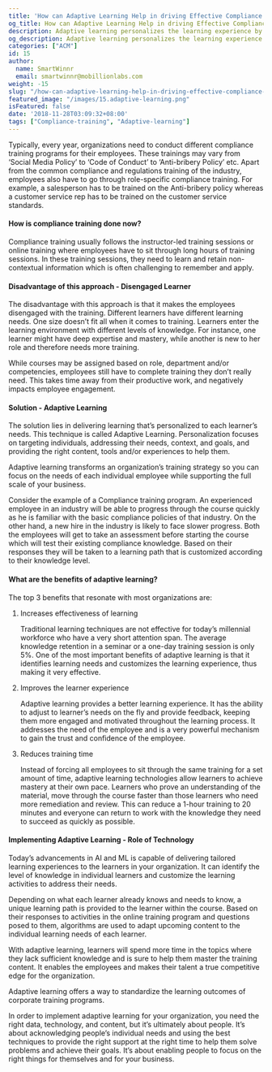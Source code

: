 ```yaml
---
title: 'How can Adaptive Learning Help in driving Effective Compliance Trainings?'
og_title: How can Adaptive Learning Help in driving Effective Compliance Trainings?
description: Adaptive learning personalizes the learning experience by delivering a customized learning path for each learner according to their needs.
og_description: Adaptive learning personalizes the learning experience by delivering a customized learning path for each learner according to their needs.
categories: ["ACM"]
id: 15
author:
  name: SmartWinnr
  email: smartwinnr@mobillionlabs.com
weight: -15
slug: "/how-can-adaptive-learning-help-in-driving-effective-compliance-trainings"
featured_image: "/images/15.adaptive-learning.png"
isFeatured: false
date: '2018-11-28T03:09:32+08:00'
tags: ["Compliance-training", "Adaptive-learning"]
---
```


Typically, every year, organizations need to conduct different compliance training programs for their employees. These trainings may vary from ‘Social Media Policy’ to ‘Code of Conduct’ to ‘Anti-bribery Policy’ etc. Apart from the common compliance and regulations training of the industry, employees also have to go through role-specific compliance training. For example, a salesperson has to be trained on the Anti-bribery policy whereas a customer service rep has to be trained on the customer service standards.

#### How is compliance training done now?

Compliance training usually follows the instructor-led training sessions or online training where employees have to sit through long hours of training sessions. In these training sessions, they need to learn and retain non-contextual information which is often challenging to remember and apply.

#### Disadvantage of this approach - Disengaged Learner

The disadvantage with this approach is that it makes the employees disengaged with the training. Different learners have different learning needs. One size doesn’t fit all when it comes to training. Learners enter the learning environment with different levels of knowledge. For instance, one learner might have deep expertise and mastery, while another is new to her role and therefore needs more training.

While courses may be assigned based on role, department and/or competencies, employees still have to complete training they don’t really need. This takes time away from their productive work, and negatively impacts employee engagement.

#### Solution - Adaptive Learning

The solution lies in delivering learning that’s personalized to each learner’s needs. This technique is called Adaptive Learning. Personalization focuses on targeting individuals, addressing their needs, context, and goals, and providing the right content, tools and/or experiences to help them.

Adaptive learning transforms an organization’s training strategy so you can focus on the needs of each individual employee while supporting the full scale of your business.

Consider the example of a Compliance training program. An experienced employee in an industry will be able to progress through the course quickly as he is familiar with the basic compliance policies of that industry. On the other hand, a new hire in the industry is likely to face slower progress. Both the employees will get to take an assessment before starting the course which will test their existing compliance knowledge. Based on their responses they will be taken to a learning path that is customized according to their knowledge level.

#### What are the benefits of adaptive learning?

The top 3 benefits that resonate with most organizations are:

<ol>
  <li class="ml-padding-top5 ml_text_bold"> Increases effectiveness of learning </li>

  Traditional learning techniques are not effective for today’s millennial workforce who have a very short attention span. The average knowledge retention in a seminar or a one-day training session is only 5%. One of the most important benefits of adaptive learning is that it identifies learning needs and customizes the learning experience, thus making it very effective.

  <li class="ml-padding-top5 ml_text_bold"> Improves the learner experience </li>

  Adaptive learning provides a better learning experience. It has the ability to adjust to learner’s needs on the fly and provide feedback, keeping them more engaged and motivated throughout the learning process. It addresses the need of the employee and is a very powerful mechanism to gain the trust and confidence of the employee.

  <li class="ml-padding-top5 ml_text_bold"> Reduces training time </li>

  Instead of forcing all employees to sit through the same training for a set amount of time, adaptive learning technologies allow learners to achieve mastery at their own pace. Learners who prove an understanding of the material, move through the course faster than those learners who need more remediation and review. This can reduce a 1-hour training to 20 minutes and everyone can return to work with the knowledge they need to succeed as quickly as possible.

</ol>

#### Implementing Adaptive Learning - Role of Technology

Today’s advancements in AI and ML is capable of delivering tailored learning experiences to the learners in your organization. It can identify the level of knowledge in individual learners and customize the learning activities to address their needs.

Depending on what each learner already knows and needs to know, a unique learning path is provided to the learner within the course. Based on their responses to activities in the online training program and questions posed to them, algorithms are used to adapt upcoming content to the individual learning needs of each learner.

With adaptive learning, learners will spend more time in the topics where they lack sufficient knowledge and is sure to help them master the training content. It enables the employees and makes their talent a true competitive edge for the organization.


Adaptive learning offers a way to standardize the learning outcomes of corporate training programs.

In order to implement adaptive learning for your organization, you need the right data, technology, and content, but it’s ultimately about people. It’s about acknowledging people’s individual needs and using the best techniques to provide the right support at the right time to help them solve problems and achieve their goals. It’s about enabling people to focus on the right things for themselves and for your business.
